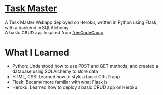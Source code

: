 # [Task Master](https://flaskcrudyapptutorial.herokuapp.com/)
A Task Master Webapp deployed on Heroku, written in Python using Flask, with a backend in SQLAlchemy      
A basic CRUD app inspired from [freeCodeCamp](https://www.youtube.com/watch?v=Z1RJmh_OqeA&t=128s)       

# What I Learned  
* Python: Understood how to use POST and GET methods, and created a database using SQLAlchemy to store data
* HTML, CSS: Learned how to style a basic CRUD app
* Flask: Became more familiar with what Flask is
* Heroku: Learned how to deploy a basic CRUD app on Heroku

